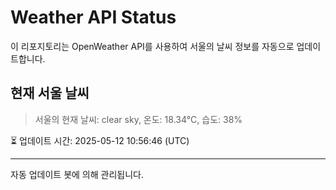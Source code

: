 
# Weather API Status

이 리포지토리는 OpenWeather API를 사용하여 서울의 날씨 정보를 자동으로 업데이트합니다.

## 현재 서울 날씨
> 서울의 현재 날씨: clear sky, 온도: 18.34°C, 습도: 38%

⏳ 업데이트 시간: 2025-05-12 10:56:46 (UTC)

---
자동 업데이트 봇에 의해 관리됩니다.
